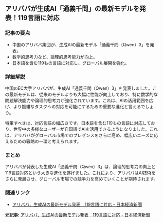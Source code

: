 ## アリババが生成AI「通義千問」の最新モデルを発表！119言語に対応

### 記事の要点

* 中国のアリババ集団が、生成AIの最新モデル「通義千問（Qwen）3」を発表。
* 数学的思考力など、論理的思考能力が向上。
* 日本語を含む119もの言語に対応し、グローバル展開を強化。

### 詳細解説

中国のEC大手アリババが、生成AI「通義千問（Qwen）3」を発表しました。この最新モデルは、従来のモデルよりも大幅に性能が向上しており、特に数学的な問題解決能力や論理的思考力が強化されています。これは、AIの活用範囲を広げ、より複雑なタスクへの対応を可能にするための重要な進化と言えるでしょう。

特筆すべきは、対応言語の幅広さです。日本語を含む119もの言語に対応しており、世界中の多様なユーザーが自国語でAIを活用できるようになりました。これは、アリババがグローバル市場でのプレゼンスをさらに高め、幅広いニーズに応えるための戦略の一環と考えられます。

### まとめ

アリババが発表した生成AI「通義千問（Qwen）3」は、論理的思考力の向上と119言語対応という大きな進化を遂げました。これにより、アリババはAI技術をさらに発展させ、グローバル市場での競争力を高めていくことが期待されます。

### 関連リンク

* [アリババ、生成AIの最新モデル発表　119言語に対応 - 日本経済新聞](https://www.nikkei.com/article/DGXZQOGM290000Z20C24A4000000/)


**元記事:** [アリババ、生成AIの最新モデル発表　119言語に対応 - 日本経済新聞](https://www.nikkei.com/article/DGXZQOGM291QO0Z20C25A4000000/)